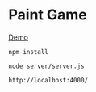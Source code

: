 # Paint Game #

[Demo](http://paintgame.moyuyc.xyz/)

    npm install

    node server/server.js

    http://localhost:4000/

